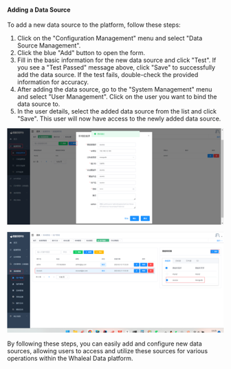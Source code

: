 #### Adding a Data Source

To add a new data source to the platform, follow these steps:

1. Click on the "Configuration Management" menu and select "Data Source Management".
2. Click the blue "Add" button to open the form.
3. Fill in the basic information for the new data source and click "Test". If you see a "Test Passed" message above, click "Save" to successfully add the data source. If the test fails, double-check the provided information for accuracy.
4. After adding the data source, go to the "System Management" menu and select "User Management". Click on the user you want to bind the data source to.
5. In the user details, select the added data source from the list and click "Save". This user will now have access to the newly added data source.

![Adding a Data Source](../../images/whaleal-data-images/image-20230621132912082.png)

![Binding Data Source to User](../../images/whaleal-data-images/image-20230621132523358.png)

By following these steps, you can easily add and configure new data sources, allowing users to access and utilize these sources for various operations within the Whaleal Data platform.
